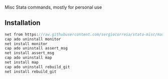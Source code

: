 Misc Stata commands, mostly for personal use

## Installation

```stata
net from https://raw.githubusercontent.com/sergiocorreia/stata-misc/master/
cap ado uninstall monitor
net install monitor
cap ado uninstall assert_msg
net install assert_msg
cap ado uninstall map
net install map
cap ado uninstall rebuild_git
net install rebuild_git
```
